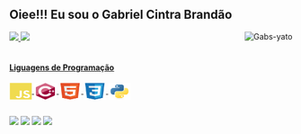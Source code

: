 ## Oiee!!! Eu sou o Gabriel Cintra Brandão
 <div>
  <a href="https://github.com/helloGabs">
  <img height="180em" src="https://github-readme-stats.vercel.app/api?username=helloGabs&show_icons=true&theme=midnight-purple&include_all_commits=true&count_private=true"/>
  <img height="150em"src="https://github-readme-stats.vercel.app/api/top-langs/?username=helloGabs&layout=compact&langs_count=7&theme=midnight-purple"/>
  <img align="right" alt="Gabs-yato" height="150em" src="https://cdn.discordapp.com/attachments/755578183377616999/884963534692298782/tenor.gif">
</div>
<div style="display: inline_block"><br>
  <h4>Liguagens de Programação</h4>
  <img align="center" alt="Gabs-Js" height="30" width="40" src="https://raw.githubusercontent.com/devicons/devicon/master/icons/javascript/javascript-plain.svg">
  <img align="center" alt="Gabs-CPP" height="30" width="40" src="https://raw.githubusercontent.com/devicons/devicon/master/icons/cplusplus/cplusplus-original.svg">
  <img align="center" alt="Gabs-HTML" height="30" width="40" src="https://raw.githubusercontent.com/devicons/devicon/master/icons/html5/html5-original.svg">
  <img align="center" alt="Gabs-CSS" height="30" width="40" src="https://raw.githubusercontent.com/devicons/devicon/master/icons/css3/css3-original.svg">
  <img align="center" alt="Gabs-Python" height="30" width="40" src="https://raw.githubusercontent.com/devicons/devicon/master/icons/python/python-original.svg">                                                                                                                         
</div>
  
  ##
 
<div> 
  <a href="https://instagram.com/gabrielcintrabra" target="_blank"><img src="https://img.shields.io/badge/-Instagram-%23E4405F?style=for-the-badge&logo=instagram&logoColor=white" target="_blank"></a>
 	<a href="https://www.twitch.tv/peasin7" target="_blank"><img src="https://img.shields.io/badge/Twitch-9146FF?style=for-the-badge&logo=twitch&logoColor=white" target="_blank"></a>
  <a href = "mailto:gabrielcintrabra77@gmail.com"><img src="https://img.shields.io/badge/-Gmail-%23333?style=for-the-badge&logo=gmail&logoColor=white" target="_blank"></a>
  <a href="https://www.linkedin.com/in/gabriel-cintra-94721b20b" target="_blank"><img src="https://img.shields.io/badge/-LinkedIn-%230077B5?style=for-the-badge&logo=linkedin&logoColor=white" target="_blank"></a> 
</div>
